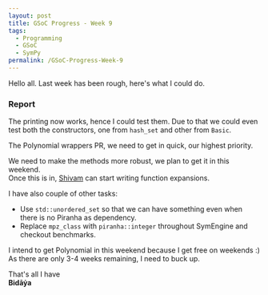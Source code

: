 ```yaml
---
layout: post
title: GSoC Progress - Week 9
tags:
  - Programming
  - GSoC
  - SymPy
permalink: /GSoC-Progress-Week-9
---	
```


Hello all. Last week has been rough, here's what I could do.

### Report

The printing now works, hence I could test them. Due to that we could even test both the constructors, one from `hash_set` and other from `Basic`.

The Polynomial wrappers PR, we need to get in quick, our highest priority.

We need to make the methods more robust, we plan to get it in this weekend. <br/>
Once this is in, [Shivam](https://github.com/shivamvats) can start writing function expansions.

I have also couple of other tasks:

* Use `std::unordered_set` so that we can have something even when there is no Piranha as dependency. <br/>
* Replace `mpz_class` with `piranha::integer` throughout SymEngine and checkout benchmarks.

I intend to get Polynomial in this weekend because I get free on weekends :) <br/>
As there are only 3-4 weeks remaining, I need to buck up.

That's all I have <br/>
**Bidāẏa**
